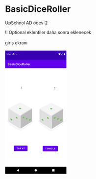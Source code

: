 # BasicDiceRoller
UpSchool AD ödev-2

!!  Optional eklentiler daha sonra eklenecek
<br><br>
giriş ekranı
<br><br>
<img src="docs/mockups/basic-dice-roller.png" width="200" height="400">
